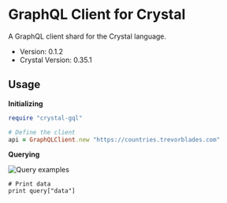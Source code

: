 # GraphQL Client for Crystal
A GraphQL client shard for the Crystal language.


- Version: 0.1.2
- Crystal Version: 0.35.1


## Usage

**Initializing**

```ruby
require "crystal-gql"

# Define the client
api = GraphQLClient.new "https://countries.trevorblades.com"
```

**Querying**

![Query examples](https://i.imgur.com/GszWisp.png)

```
# Print data
print query["data"]
```